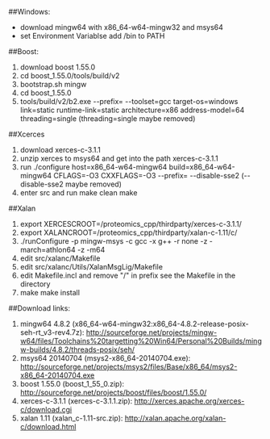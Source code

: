 ##Windows:
* download mingw64 with x86_64-w64-mingw32 and msys64 
* set Environment Variablse add <mingw64 path>/bin to PATH

##Boost: 
1. download boost 1.55.0
2. cd boost_1.55.0/tools/build/v2
3. bootstrap.sh mingw
4. cd boost_1.55.0
5. tools/build/v2/b2.exe --prefix=<destination path> --toolset=gcc
target-os=windows link=static runtime-link=static architecture=x86
address-model=64 threading=single (threading=single maybe removed)

##Xcerces
1. download xerces-c-3.1.1
2. unzip xerces to msys64 and get into the path xerces-c-3.1.1
3. run ./configure host=x86_64-w64-mingw64 build=x86_64-w64-mingw64 CFLAGS=-O3
CXXFLAGS=-O3 --prefix=<the path you want to save the include and lib of xerces>
--disable-sse2 (--disable-sse2 maybe removed)
4. enter src and run make clean make

##Xalan
1. export XERCESCROOT=<path>/proteomics_cpp/thirdparty/xerces-c-3.1.1/
2. export XALANCROOT=<path>/proteomics_cpp/thirdparty/xalan-c-1.11/c/
3. ./runConfigure -p mingw-msys -c gcc -x g++ -r none -z -march=athlon64 -z -m64
4. edit src/xalanc/Makefile 
4. edit src/xalanc/Utils/XalanMsgLig/Makefile
5. edit Makefile.incl and remove "/" in prefix
   see the Makefile in the directory
6. make make install

##Download links:
1. mingw64 4.8.2 (x86_64-w64-mingw32:x86_64-4.8.2-release-posix-seh-rt_v3-rev4.7z): 
   http://sourceforge.net/projects/mingw-w64/files/Toolchains%20targetting%20Win64/Personal%20Builds/mingw-builds/4.8.2/threads-posix/seh/
2. msys64 20140704 (msys2-x86_64-20140704.exe): http://sourceforge.net/projects/msys2/files/Base/x86_64/msys2-x86_64-20140704.exe
3. boost 1.55.0 (boost_1_55_0.zip): http://sourceforge.net/projects/boost/files/boost/1.55.0/
4. xerces-c-3.1.1 (xerces-c-3.1.1.zip): http://xerces.apache.org/xerces-c/download.cgi
5. xalan 1.11 (xalan_c-1.11-src.zip): http://xalan.apache.org/xalan-c/download.html
